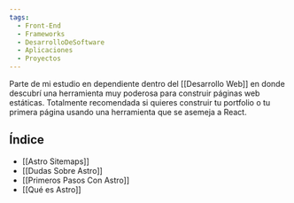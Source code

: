 ```yaml
---
tags:
  - Front-End
  - Frameworks
  - DesarrolloDeSoftware
  - Aplicaciones
  - Proyectos
---
```

Parte de mi estudio en dependiente dentro del [[Desarrollo Web]] en donde descubrí una herramienta muy poderosa para construir páginas web estáticas. Totalmente recomendada si quieres construir tu portfolio o tu primera página usando una herramienta que se asemeja a React.

## Índice
- [[Astro Sitemaps]]
- [[Dudas Sobre Astro]]
- [[Primeros Pasos Con Astro]]
- [[Qué es Astro]]
